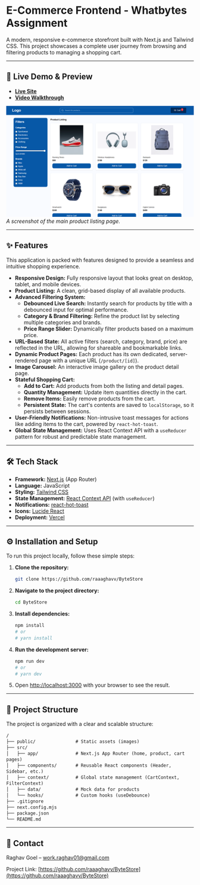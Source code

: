 # E-Commerce Frontend - Whatbytes Assignment

A modern, responsive e-commerce storefront built with Next.js and Tailwind CSS. This project showcases a complete user journey from browsing and filtering products to managing a shopping cart.

---

## 🚀 Live Demo & Preview

- [**Live Site**](https://bytes-store.vercel.app/)
- [**Video Walkthrough**](https://www.loom.com/share/your-video-link)

![E-Commerce Store Screenshot](/public/screenshot.png)
_A screenshot of the main product listing page._

---

## ✨ Features

This application is packed with features designed to provide a seamless and intuitive shopping experience.

- **Responsive Design:** Fully responsive layout that looks great on desktop, tablet, and mobile devices.
- **Product Listing:** A clean, grid-based display of all available products.
- **Advanced Filtering System:**
  - **Debounced Live Search:** Instantly search for products by title with a debounced input for optimal performance.
  - **Category & Brand Filtering:** Refine the product list by selecting multiple categories and brands.
  - **Price Range Slider:** Dynamically filter products based on a maximum price.
- **URL-Based State:** All active filters (search, category, brand, price) are reflected in the URL, allowing for shareable and bookmarkable links.
- **Dynamic Product Pages:** Each product has its own dedicated, server-rendered page with a unique URL (`/product/[id]`).
- **Image Carousel:** An interactive image gallery on the product detail page.
- **Stateful Shopping Cart:**
  - **Add to Cart:** Add products from both the listing and detail pages.
  - **Quantity Management:** Update item quantities directly in the cart.
  - **Remove Items:** Easily remove products from the cart.
  - **Persistent State:** The cart's contents are saved to `localStorage`, so it persists between sessions.
- **User-Friendly Notifications:** Non-intrusive toast messages for actions like adding items to the cart, powered by `react-hot-toast`.
- **Global State Management:** Uses React Context API with a `useReducer` pattern for robust and predictable state management.

---

## 🛠️ Tech Stack

- **Framework:** [Next.js](https://nextjs.org/) (App Router)
- **Language:** JavaScript
- **Styling:** [Tailwind CSS](https://tailwindcss.com/)
- **State Management:** [React Context API](https://react.dev/learn/passing-data-deeply-with-context) (with `useReducer`)
- **Notifications:** [react-hot-toast](https://react-hot-toast.com/)
- **Icons:** [Lucide React](https://lucide.dev/)
- **Deployment:** [Vercel](https://vercel.com/)

---

## ⚙️ Installation and Setup

To run this project locally, follow these simple steps:

1.  **Clone the repository:**

    ```bash
    git clone https://github.com/raaaghavv/ByteStore
    ```

2.  **Navigate to the project directory:**

    ```bash
    cd ByteStore
    ```

3.  **Install dependencies:**

    ```bash
    npm install
    # or
    # yarn install
    ```

4.  **Run the development server:**

    ```bash
    npm run dev
    # or
    # yarn dev
    ```

5.  Open [http://localhost:3000](http://localhost:3000) with your browser to see the result.

---

## 📂 Project Structure

The project is organized with a clear and scalable structure:

```
/
├── public/               # Static assets (images)
├── src/
│   ├── app/              # Next.js App Router (home, product, cart pages)
│   ├── components/       # Reusable React components (Header, Sidebar, etc.)
│   ├── context/          # Global state management (CartContext, FilterContext)
│   ├── data/             # Mock data for products
│   └── hooks/            # Custom hooks (useDebounce)
├── .gitignore
├── next.config.mjs
├── package.json
└── README.md
```

---

## 📧 Contact

Raghav Goel – [work.raghav01@gmail.com](mailto:work.raghav01@gmail.com)

Project Link: [https://github.com/raaaghavv/ByteStore](https://github.com/raaaghavv/ByteStore)
